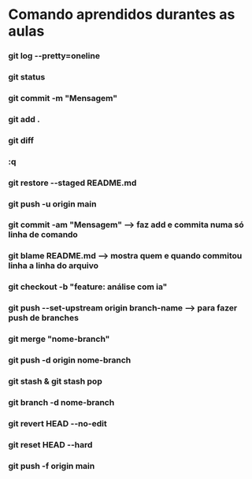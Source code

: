 # Comando aprendidos durantes as aulas

### git log --pretty=oneline
### git status
### git commit -m "Mensagem"
### git add . 
### git diff    
### :q
### git restore --staged README.md
### git push -u origin main
### git commit -am "Mensagem" --> faz add e commita numa só linha de comando
### git blame README.md --> mostra quem e quando commitou linha a linha do arquivo
### git checkout -b "feature: análise com ia"
### git push --set-upstream origin branch-name --> para fazer push de branches
### git merge "nome-branch"
### git push -d origin nome-branch
### git stash & git stash pop
### git branch -d nome-branch
### git revert HEAD --no-edit
### git reset HEAD --hard
### git push -f origin main